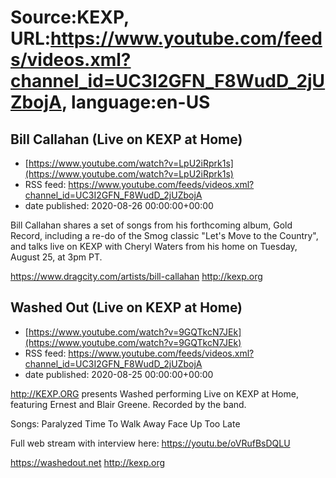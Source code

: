 # Source:KEXP, URL:https://www.youtube.com/feeds/videos.xml?channel_id=UC3I2GFN_F8WudD_2jUZbojA, language:en-US

## Bill Callahan (Live on KEXP at Home)
 - [https://www.youtube.com/watch?v=LpU2iRprk1s](https://www.youtube.com/watch?v=LpU2iRprk1s)
 - RSS feed: https://www.youtube.com/feeds/videos.xml?channel_id=UC3I2GFN_F8WudD_2jUZbojA
 - date published: 2020-08-26 00:00:00+00:00

Bill Callahan shares a set of songs from his forthcoming album, Gold Record, including a re-do of the Smog classic "Let's Move to the Country", and talks live on KEXP with Cheryl Waters from his home on Tuesday, August 25, at 3pm PT.

https://www.dragcity.com/artists/bill-callahan
http://kexp.org

## Washed Out (Live on KEXP at Home)
 - [https://www.youtube.com/watch?v=9GQTkcN7JEk](https://www.youtube.com/watch?v=9GQTkcN7JEk)
 - RSS feed: https://www.youtube.com/feeds/videos.xml?channel_id=UC3I2GFN_F8WudD_2jUZbojA
 - date published: 2020-08-25 00:00:00+00:00

http://KEXP.ORG presents Washed performing Live on KEXP at Home, featuring Ernest and Blair Greene. Recorded by the band.

Songs:
Paralyzed
Time To Walk Away
Face Up
Too Late

Full web stream with interview here: https://youtu.be/oVRufBsDQLU

https://washedout.net
http://kexp.org

